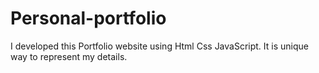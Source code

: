 # Personal-portfolio
I developed this Portfolio website using Html Css JavaScript. It is unique way to represent my details.
